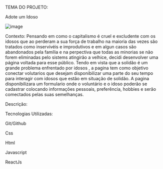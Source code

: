 TEMA DO PROJETO:

Adote um Idoso

![image](https://github.com/ejscerqueira/final-/assets/61998637/0925fc86-3e03-48c8-8379-8e829986b72d)

Contexto: Pensando em como o capitalismo é cruel e excludente com os idosos que ao perderam a sua força de trabalho na maioria das  vezes são tratados como inservívéis e improdutivos e em algun casos são abandonados pela família  e na perpectiva que todas as minorias se não forem eliminadas pelo sistems atingirão a velhice, decidi desenvolver uma página voltada para esse público.
Tendo em vista que a solidão é um grande problema enfrentado por idosos , a pagina tem como objetivo conectar volutarios que desejam disponibilizar uma parte do seu tempo para interagir com idosos que estão em situação de solidão. A pagina disponibilizara um formulario onde o voluntário e o idoso poderão se cadastrar colocando informações pessoais, preferência, hobbies e serão comectados pelas suas semelhanças.

Descrição:

Tecnologias Utilizadas:

Git/Github

Css

Html

Javascript

ReactJs


